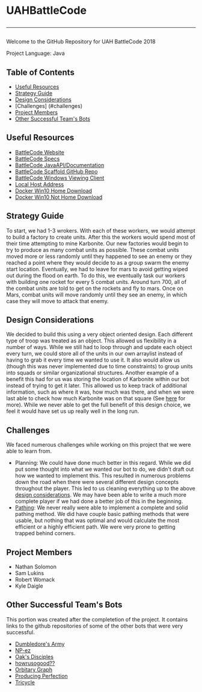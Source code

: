 # UAHBattleCode <hr>
Welcome to the GitHub Repository for UAH BattleCode 2018

Project Language: Java

## Table of Contents
 - [Useful Resources](#resources)
 - [Strategy Guide](#strategy)
 - [Design Considerations](#design)
 - [Challenges] (#challenges)
 - [Project Members](#members)
 - [Other Successful Team's Bots](#otherbots)


## <a name="resources"/>Useful Resources
 - [BattleCode Website](https://battlecode.org/)
 - [BattleCode Specs](https://s3.amazonaws.com/battlecode-2018/specs/battlecode-specs-2018.html)
 - [BattleCode JavaAPI/Documentation](https://s3.amazonaws.com/battlecode-2018/api/java/index.html)
 - [BattleCode Scaffold GitHub Repo](https://github.com/battlecode/bc18-scaffold)
 - [BattleCode Windows Viewing Client](https://s3.amazonaws.com/battlecode-2018/viewer/WindowsRelease.zip)
 - [Local Host Address](http://192.168.99.100:6147/run.html)
 - [Docker Win10 Home Download](https://docs.docker.com/toolbox/toolbox_install_windows/)
 - [Docker Win10 Not Home Download](https://www.docker.com/docker-windows)


## <a name="strategy"/>Strategy Guide
To start, we had 1-3 wrokers. With each of these workers, we would attempt to build a factory to create units. After this the workers would spend most of their time attempting to mine Karbonite. Our new factories would begin to try to produce as many combat units as possible. These combat units moved more or less randomly until they happened to see an enemy or they reached a point where they would decide to as a group swarm the enemy start location. Eventually, we had to leave for mars to avoid getting wiped out during the flood on earth. To do this, we eventually task our workers with building one rocket for every 5 combat units. Around turn 700, all of the combat units are told to get on the rockets and fly to mars. Once on Mars, combat units will move randomly until they see an enemy, in which case they will move to attack that enemy.

## <a name="design"/>Design Considerations
We decided to build this using a very object oriented design. Each different type of troop was treated as an object. This allowed us flexibility in a number of ways. While we still had to loop through and update each object every turn, we could store all of the units in our own arraylist instead of having to grab it every time we wanted to use it. It also would allow us (though this was never implemented due to time constraints) to group units into squads or similar organizational structures. Another example of a benefit this had for us was storing the location of Karbonite within our bot instead of trying to get it later. This allowed us to keep track of additional information, such as where it was, how much was there, and when we were last able to check how much Karbonite was on that square (See [here](https://github.com/Jedimaster4559/UAHBattleCode/blob/master/UAHBotV2.0.0/KarboniteLocation.java) for more). While we never able to get the full benefit of this design choice, we feel it would have set us up really well in the long run.

## <a name="challenges"/>Challenges
We faced numerous challenges while working on this project that we were able to learn from.
 - Planning: We could have done much better in this regard. While we did put some thought into what we wanted our bot to do, we didn't draft out how we wanted to implement this. This resulted in numerous problems down the road when there were several different design concepts throughout the player. This led to us cleaning everything up to the above [design considerations](#design). We may have been able to write a much more complete player if we had done a better job of this in the beginning.
 - [Pathing](https://github.com/Jedimaster4559/UAHBattleCode/blob/master/UAHBotV2.0.0/Path.java): We never really were able to implement a complete and solid pathing method. We did have couple basic pathing methods that were usable, but nothing that was optimal and would calculate the most efficient or a highly efficient path. We were very prone to getting trapped behind corners.

## <a name="members"/>Project Members
 - Nathan Solomon
 - Sam Lukins
 - Robert Womack
 - Kyle Daigle
 
## <a name="otherbots"/>Other Successful Team's Bots
This portion was created after the completetion of the project. It contains links to the github repositories of some of the other bots that were very successful.
 - [Dumbledore's Army](https://github.com/hansonyu123/Battlecode-2018)
 - [NP-ez](https://github.com/ChiCubed/bc18-bot)
 - [Oak's Disciples](https://github.com/Diana0604/battlecode18/tree/development)
 - [howrusogood??](https://github.com/WhaleVomit/Programming-Competitions/tree/master/Battlecode2018)
 - [Orbitary Graph](https://github.com/HalfVoxel/battlecode2018)
 - [Producing Perfection](https://github.com/VoidMercy/battlecode-2018)
 - [Tricycle](https://github.com/kmbrgandhi/tricycle_bot)
